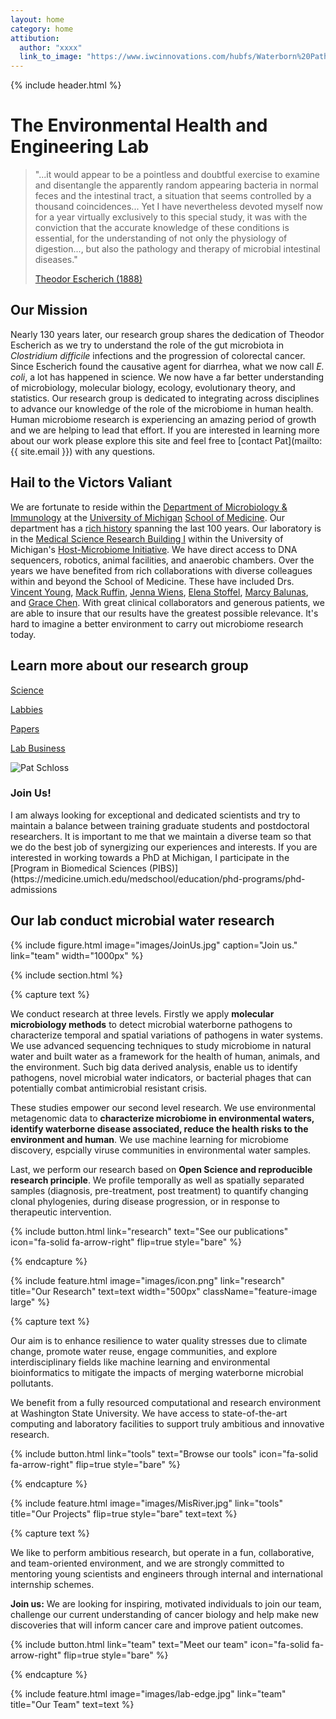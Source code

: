 ```yaml
---
layout: home
category: home
attibution:
  author: "xxxx"
  link_to_image: "https://www.iwcinnovations.com/hubfs/Waterborn%20Pathogen%201.jpg"
---
```



{% include header.html %}

# The Environmental Health and Engineering Lab

> "...it would appear to be a pointless and doubtful exercise to examine and disentangle the apparently random appearing bacteria in normal feces and the intestinal tract, a situation that seems controlled by a thousand coincidences... Yet I have nevertheless devoted myself now for a year virtually exclusively to this special study, it was with the conviction that the accurate knowledge of these conditions is essential, for the understanding of not only the physiology of digestion..., but also the pathology and therapy of microbial intestinal diseases."
>
> [Theodor Escherich (1888)](http://cid.oxfordjournals.org/content/10/6/1220.full.pdf)

## Our Mission

Nearly 130 years later, our research group shares the dedication of Theodor Escherich as we try to understand the role of the gut microbiota in *Clostridium difficile* infections and the progression of colorectal cancer. Since Escherich found the causative agent for diarrhea, what we now call *E. coli*, a lot has happened in science. We now have a far better understanding of microbiology, molecular biology, ecology, evolutionary theory, and statistics. Our research group is dedicated to integrating across disciplines to advance our knowledge of the role of the microbiome in human health. Human microbiome research is experiencing an amazing period of growth and we are helping to lead that effort. If you are interested in learning more about our work please explore this site and feel free to [contact Pat](mailto:{{ site.email }}) with any questions.

## Hail to the Victors Valiant

We are fortunate to reside within the [Department of Microbiology & Immunology](https://medicine.umich.edu/dept/microbiology-immunology/) at the [University of Michigan](http://www.umich.edu) [School of Medicine](https://medicine.umich.edu/medschool/). Our department has a [rich history](https://medicine.umich.edu/dept/microbiology-immunology/about-us/history) spanning the last 100 years. Our laboratory is in the [Medical Science Research Building I](https://campusinfo.umich.edu/campumdap/100) within the University of Michigan's [Host-Microbiome Initiative](https://medicine.umich.edu/medschool/research/research-strengths/host-microbiome-initiative). We have direct access to DNA sequencers, robotics, animal facilities, and anaerobic chambers. Over the years we have benefited from rich collaborations with diverse colleagues within and beyond the School of Medicine. These have included Drs. [Vincent Young](https://medicine.umich.edu/dept/microbiology-immunology/bio/young.htm), [Mack Ruffin](https://cancer.psu.edu/researchers/individual/-/researcher/5B6500F63D6B38DBE0540010E056499A/mack-ruffin-md-mph), [Jenna Wiens](http://www-personal.umich.edu/~wiensj/), [Elena Stoffel](https://www.uofmhealth.org/profile/2702/elena-martinez-stoffel-md), [Marcy Balunas](https://balunaslab.uconn.edu), and [Grace Chen](https://sites.google.com/a/umich.edu/chenlab/). With great clinical collaborators and generous patients, we are able to insure that our results have the greatest possible relevance. It's hard to imagine a better environment to carry out microbiome research today.

## Learn more about our research group

[Science](science)

[Labbies](labbies)

[Papers](papers)

[Lab Business](lab_business)

<div class="blurb">
	<div class="container-fluid">
		<div class="row vcenter">
			<div class="col-md-4">
				<img class="img-responsive" src="assets/img/pat_professional.jpg" alt="Pat Schloss"/>
			</div>
			<div class="col-md-8">
				<h3>Join Us!</h3>
				<p>I am always looking for exceptional and dedicated scientists and try to maintain a balance between training graduate students and postdoctoral researchers. It is important to me that we maintain a diverse team so that we do the best job of synergizing our experiences and interests. If you are interested in working towards a PhD at Michigan, I participate in the [Program in Biomedical Sciences (PIBS)](https://medicine.umich.edu/medschool/education/phd-programs/phd-admissions
















<!-- # The Huiyun Wu Lab -->

Our lab conduct microbial water research 
---
{%
  include figure.html
  image="images/JoinUs.jpg"
  caption="Join us."
  link="team"
  width="1000px"
%}

{% include section.html %}

{% capture text %}

We conduct research at three levels. Firstly we apply **molecular microbiology methods** to detect microbial waterborne pathogens to characterize temporal and spatial variations of pathogens in water systems. We use advanced sequencing techniques to study microbiome in natural water and built water as a framework for the health of human, animals, and the environment. Such big data derived analysis, enable us to identify pathogens, novel microbial water indicators, or bacterial phages that can potentially combat antimicrobial resistant crisis.  

These studies empower our second level research. We use environmental metagenomic data to **characterize microbiome in environmental waters, identify waterborne disease associated, reduce the health risks to the environment and human**. We use machine learning for microbiome discovery, espcially viruse communities in environmental water samples.

Last, we perform our research based on **Open Science and reproducible research principle**. We profile temporally as well as spatially separated samples (diagnosis, pre-treatment, post treatment) to quantify changing clonal phylogenies, during disease progression, or in response to therapeutic intervention.

{%
  include button.html
  link="research"
  text="See our publications"
  icon="fa-solid fa-arrow-right"
  flip=true
  style="bare"
%}

{% endcapture %}

{%
  include feature.html
  image="images/icon.png"
  link="research"
  title="Our Research"
  text=text
  width="500px"
  className="feature-image large"
%}

{% capture text %}

Our aim is to enhance resilience to water quality stresses due to climate change, promote water reuse, engage communities, and explore interdisciplinary fields like machine learning and environmental bioinformatics to mitigate the impacts of merging waterborne microbial pollutants.

We benefit from a fully resourced computational and research environment at Washington State University. We have access to state-of-the-art computing and laboratory facilities to support truly ambitious and innovative research.

{%
  include button.html
  link="tools"
  text="Browse our tools"
  icon="fa-solid fa-arrow-right"
  flip=true
  style="bare"
%}

{% endcapture %}

{%
  include feature.html
  image="images/MisRiver.jpg"
  link="tools"
  title="Our Projects"
  flip=true
  style="bare"
  text=text
%}

{% capture text %}

We like to perform ambitious research, but operate in a fun, collaborative, and team-oriented environment, and we are strongly committed to mentoring young scientists and engineers through internal and international internship schemes.

**Join us:** We are looking for inspiring, motivated individuals to join our team, challenge our current understanding of cancer biology and help make new discoveries that will inform cancer care and improve patient outcomes.


{%
  include button.html
  link="team"
  text="Meet our team"
  icon="fa-solid fa-arrow-right"
  flip=true
  style="bare"
%}

{% endcapture %}

{%
  include feature.html
  image="images/lab-edge.jpg"
  link="team"
  title="Our Team"
  text=text
%}
